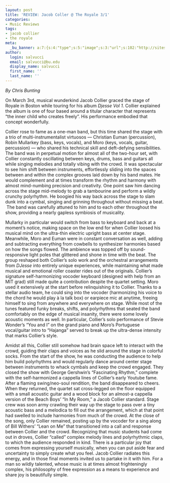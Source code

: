 ```yaml
---
layout: post
title: 'REVIEW: Jacob Coller @ The Royale 3/1'
categories:
- Music Reviews
tags:
- jacob collier
- the royale
meta:
  _bu_banner: a:7:{s:4:"type";s:5:"image";s:3:"url";s:102:"http://sites.bu.edu/wtbu/files/2019/03/small-jacob-collier-artist-photo_wide-0d8240767c95f2b67ac05990de80a0a557f152fd.jpg";s:3:"alt";s:0:"";s:7:"post_id";s:4:"3951";s:4:"html";s:0:"";s:8:"position";s:12:"contentWidth";s:7:"caption";s:0:"";}
author:
  login: salvucci
  email: salvucci@bu.edu
  display_name: salvucci
  first_name: ''
  last_name: ''
---
```

_By Chris Bunting_

On March 3rd, musical wunderkind Jacob Collier graced the stage of Royale in Boston while touring for his album _Djesse Vol 1_. Collier explained the album is one of four based around a titular character that represents “the inner child who creates freely”. His performance embodied that concept wonderfully.

Collier rose to fame as a one-man band, but this time shared the stage with a trio of multi-instrumentalist virtuosos — Christian Euman (percussion), Robin Mullarkey (bass, keys, vocals), and Moro (keys, vocals, guitar, percussion) — who shared his technical skill and deft-defying sensibilities. The band was in perpetual motion for almost all of the two-hour set, with Collier constantly oscillating between keys, drums, bass and guitars all while singing melodies and totally vibing with the crowd. It was spectacular to see him shift between instruments, effortlessly sliding into the spaces between and within the complex grooves laid down by his band mates. He would complement and at times transform the rhythm and harmony with almost mind-numbing precision and creativity. One point saw him dancing across the stage mid-melody to grab a tambourine and perform a wildly crunchy polyrhythm. He boogied his way back across the stage to slam dunk into a cymbal, singing and grinning throughout without missing a beat.  The band was carefully attuned to him and to each other throughout the show, providing a nearly gapless symbiosis of musicality.

Mullarky in particular would switch from bass to keyboard and back at a moment’s notice, making space on the low end for when Collier loosed his musical mind on the ultra-thin electric upright bass at center stage. Meanwhile, Moro and Euman were in constant conversation as well, adding and subtracting everything from cowbells to synthesizer harmonies based on how the songs flowed. The ambience was topped off by sound-responsive light poles that glittered and shone in time with the beat. The group reshaped both Collier’s solo work and the orchestral arrangements from _DJesse_ into entirely unique experiences, while maintaining what made musical and emotional roller coaster rides out of the originals. Collier’s signature self-harmonizing vocoder keyboard (designed with help from an MIT grad) still made quite a contribution despite the quartet setting. Moro used it extensively at the start before relinquishing it to Collier. Thanks to a stellar audio team, he could sing into the vocoder (harmonizing his voice to the chord he would play à la talk box) or earpiece mic at anytime, freeing himself to sing from anywhere and everywhere on stage. While most of the tunes featured funky breaks, shifts, and polyrhythms that seated the band comfortably on the edge of musical insanity, there were some lovely acoustic moments as well. In particular, Collier’s solo performance of Stevie Wonder’s “You and I” on the grand piano and Moro’s Portuguese vocal/guitar intro to “Hajanga” served to break up the ultra-dense intensity that marks Collier’s style.

Amidst all this, Collier still somehow had brain space left to interact with the crowd, guiding their claps and voices as he slid around the stage in colorful socks. From the start of the show, he was conducting the audience to help him build polyrhythms and would regularly dance around center stage between instruments to whack cymbals and keep the crowd engaged. They closed the show with George Gershwin’s “Fascinating Rhythm,” complete with the self-harmonized a cappella lines of Collier’s early Youtube fame. After a flaming swing/neo-soul rendition, the band disappeared to cheers. When they returned, the quartet sat cross-legged on the floor equipped with a small acoustic guitar and a wood block for an almost-a cappella version of the Beach Boys’ “In My Room,” a Jacob Collier standard. Stage crew was soon army crawling their way up the stage to pass over a tiny acoustic bass and a melodica to fill out the arrangement, which at that point had swelled to include harmonies from much of the crowd. At the close of the song, only Collier remained, posting up by the vocoder for a sing along of Bill Withers’ “Lean on Me” that transitioned into a call and response between Collier and the crowd. Recognizing that music students had come out in droves, Collier “called” complex melody lines and polyrhythmic claps, to which the audience responded in kind. There is a particular joy that comes from expressing yourself musically, when you can put aside fear and uncertainty to simply create what you feel. Jacob Collier radiates this energy, and in those final moments invited us to partake in it with him. For a man so wildly talented, whose music is at times almost frighteningly complex, his philosophy of free expression as a means to experience and share joy is beautifully simple.
